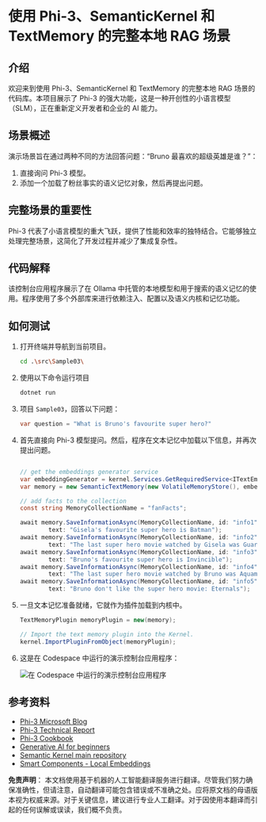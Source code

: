 # 使用 Phi-3、SemanticKernel 和 TextMemory 的完整本地 RAG 场景

## 介绍

欢迎来到使用 Phi-3、SemanticKernel 和 TextMemory 的完整本地 RAG 场景的代码库。本项目展示了 Phi-3 的强大功能，这是一种开创性的小语言模型（SLM），正在重新定义开发者和企业的 AI 能力。

## 场景概述

演示场景旨在通过两种不同的方法回答问题：“Bruno 最喜欢的超级英雄是谁？”：

1. 直接询问 Phi-3 模型。
2. 添加一个加载了粉丝事实的语义记忆对象，然后再提出问题。

## 完整场景的重要性

Phi-3 代表了小语言模型的重大飞跃，提供了性能和效率的独特结合。它能够独立处理完整场景，这简化了开发过程并减少了集成复杂性。

## 代码解释

该控制台应用程序展示了在 Ollama 中托管的本地模型和用于搜索的语义记忆的使用。程序使用了多个外部库来进行依赖注入、配置以及语义内核和记忆功能。

## 如何测试

1. 打开终端并导航到当前项目。

    ```bash
    cd .\src\Sample03\
    ```

1. 使用以下命令运行项目

    ```bash
    dotnet run
    ```

1. 项目 `Sample03`，回答以下问题：

    ```csharp
    var question = "What is Bruno's favourite super hero?"
    ```

1. 首先直接向 Phi-3 模型提问。然后，程序在文本记忆中加载以下信息，并再次提出问题。

    ```csharp

    // get the embeddings generator service
    var embeddingGenerator = kernel.Services.GetRequiredService<ITextEmbeddingGenerationService>();
    var memory = new SemanticTextMemory(new VolatileMemoryStore(), embeddingGenerator);    

    // add facts to the collection
    const string MemoryCollectionName = "fanFacts";
    
    await memory.SaveInformationAsync(MemoryCollectionName, id: "info1", 
            text: "Gisela's favourite super hero is Batman");
    await memory.SaveInformationAsync(MemoryCollectionName, id: "info2", 
            text: "The last super hero movie watched by Gisela was Guardians of the Galaxy Vol 3");
    await memory.SaveInformationAsync(MemoryCollectionName, id: "info3", 
            text: "Bruno's favourite super hero is Invincible");
    await memory.SaveInformationAsync(MemoryCollectionName, id: "info4", 
            text: "The last super hero movie watched by Bruno was Aquaman II");
    await memory.SaveInformationAsync(MemoryCollectionName, id: "info5", 
            text: "Bruno don't like the super hero movie: Eternals");    
    ```

1. 一旦文本记忆准备就绪，它就作为插件加载到内核中。

    ```csharp
    TextMemoryPlugin memoryPlugin = new(memory);
    
    // Import the text memory plugin into the Kernel.
    kernel.ImportPluginFromObject(memoryPlugin);    
    ```

1. 这是在 Codespace 中运行的演示控制台应用程序：

    ![在 Codespace 中运行的演示控制台应用程序](../../../../../../../md/07.Labs/CsharpOllamaCodeSpaces/src/Sample03/img/10RAGPhi3.gif)

## 参考资料

- [Phi-3 Microsoft Blog](https://aka.ms/phi3blog-april)
- [Phi-3 Technical Report](https://aka.ms/phi3-tech-report)
- [Phi-3 Cookbook](https://aka.ms/Phi-3CookBook)
- [Generative AI for beginners](https://github.com/microsoft/generative-ai-for-beginners)
- [Semantic Kernel main repository](https://github.com/microsoft/semantic-kernel)
- [Smart Components - Local Embeddings](https://github.com/dotnet-smartcomponents/smartcomponents/blob/main/docs/local-embeddings.md)

**免责声明**：
本文档使用基于机器的人工智能翻译服务进行翻译。尽管我们努力确保准确性，但请注意，自动翻译可能包含错误或不准确之处。应将原文档的母语版本视为权威来源。对于关键信息，建议进行专业人工翻译。对于因使用本翻译而引起的任何误解或误读，我们概不负责。